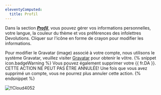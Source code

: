 ```yaml
---
eleventyComputed:
  title: Profil
---
```

Dans la section [***Profil***](https://portal.devolutions.com/profile), vous pouvez gérer vos informations personnelles, votre langue, la couleur du thème et vos préférences des infolettres Devolutions. Cliquer sur l'icône en forme de crayon pour modifier les informations.

Pour modifier le Gravatar (image) associé à votre compte, nous utilisons le système Gravatar, veuillez visiter [Gravatar](http://fr.gravatar.com/) pour obtenir le vôtre.
{% snippet icon.badgeWarning %}
Vous pouvez également supprimer votre {{ fr.DA }}.
CETTE ACTION NE PEUT PAS ÊTRE ANNULÉE!
Une fois que vous avez supprimé un compte, vous ne pourrez plus annuler cette action.
{% endsnippet %}

![!!Cloud4052](https://webdevolutions.azureedge.net/docs/fr/cloud/Cloud4052.png)